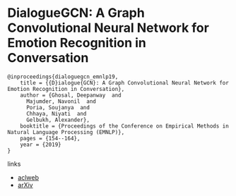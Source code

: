 # DialogueGCN: A Graph Convolutional Neural Network for Emotion Recognition in Conversation

```
@inproceedings{dialoguegcn_emnlp19,
    title = {{D}ialogue{GCN}: A Graph Convolutional Neural Network for Emotion Recognition in Conversation},
    author = {Ghosal, Deepanway  and
      Majumder, Navonil  and
      Poria, Soujanya  and
      Chhaya, Niyati  and
      Gelbukh, Alexander},
    booktitle = {Proceedings of the Conference on Empirical Methods in Natural Language Processing (EMNLP)},
    pages = {154--164},
    year = {2019}
}
```

links
- [aclweb](https://www.aclweb.org/anthology/D19-1015/)
- [arXiv](https://arxiv.org/abs/1908.11540)
